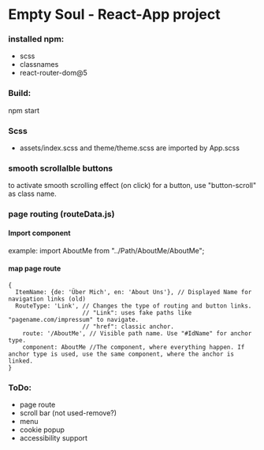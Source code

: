 # Empty Soul - React-App project

### installed npm:
- scss
- classnames
- react-router-dom@5

### Build:
npm start

### Scss
- assets/index.scss and theme/theme.scss are imported by App.scss

### smooth scrollalble buttons
to activate smooth scrolling effect (on click) for a button,
use "button-scroll" as class name.

### page routing (routeData.js)

#### Import component
example: import AboutMe from "../Path/AboutMe/AboutMe";

#### map page route
    {
      ItemName: {de: 'Über Mich', en: 'About Uns'}, // Displayed Name for navigation links (old)
      RouteType: 'Link', // Changes the type of routing and button links. 
                         // "Link": uses fake paths like "pagename.com/impressum" to navigate. 
                         // "href": classic anchor.
        route: '/AboutMe', // Visible path name. Use "#IdName" for anchor type.
        component: AboutMe //The component, where everything happen. If anchor type is used, use the same component, where the anchor is linked.
    }

### ToDo:
- page route
- scroll bar (not used-remove?)
- menu
- cookie popup
- accessibility support
